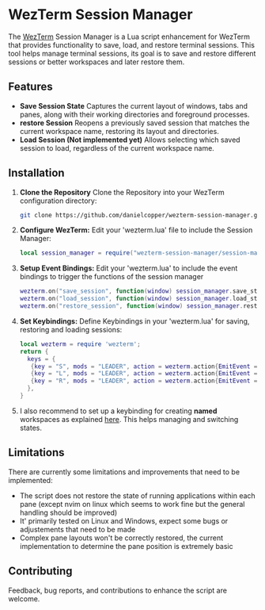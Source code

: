 # WezTerm Session Manager

The [WezTerm](https://wezfurlong.org/wezterm/) Session Manager is a Lua script
enhancement for WezTerm that provides functionality to save, load, and restore
terminal sessions. This tool helps manage terminal sessions, its goal is to save
and restore different sessions or better workspaces and later restore them.

## Features

- **Save Session State** Captures the current layout of windows, tabs and panes,
  along with their working directories and foreground processes.
- **restore Session** Reopens a previously saved session that matches the
  current workspace name, restoring its layout and directories.
- **Load Session (Not implemented yet)** Allows selecting which saved session to
  load, regardless of the current workspace name.

## Installation

1. **Clone the Repository** Clone the Repository into your WezTerm configuration
   directory:

   ```bash
   git clone https://github.com/danielcopper/wezterm-session-manager.git ~/.config/wezterm/wezterm-session-manager
   ```

2. **Configure WezTerm:** Edit your 'wezterm.lua' file to include the Session
   Manager:

   ```lua
   local session_manager = require("wezterm-session-manager/session-manager")
   ```

3. **Setup Event Bindings:** Edit your 'wezterm.lua' to include the event
   bindings to trigger the functions of the session manager

   ```lua
   wezterm.on("save_session", function(window) session_manager.save_state(window) end)
   wezterm.on("load_session", function(window) session_manager.load_state(window) end)
   wezterm.on("restore_session", function(window) session_manager.restore_state(window) end)
   ```

4. **Set Keybindings:** Define Keybindings in your 'wezterm.lua' for saving,
   restoring and loading sessions:

   ```lua
   local wezterm = require 'wezterm';
   return {
     keys = {
      {key = "S", mods = "LEADER", action = wezterm.action{EmitEvent = "save_session"}},
      {key = "L", mods = "LEADER", action = wezterm.action{EmitEvent = "load_session"}},
      {key = "R", mods = "LEADER", action = wezterm.action{EmitEvent = "restore_session"}},
     },
   }
   ```

5. I also recommend to set up a keybinding for creating **named** workspaces as
   explained
   [here](https://wezfurlong.org/wezterm/config/lua/keyassignment/SwitchToWorkspace.html).
   This helps managing and switching states.

## Limitations

There are currently some limitations and improvements that need to be
implemented:

- The script does not restore the state of running applications within each pane
  (except nvim on linux which seems to work fine but the general handling should
  be improved)
- It' primarily tested on Linux and Windows, expect some bugs or adjustements
  that need to be made
- Complex pane layouts won't be correctly restored, the current implementation
  to determine the pane position is extremely basic

## Contributing

Feedback, bug reports, and contributions to enhance the script are welcome.
